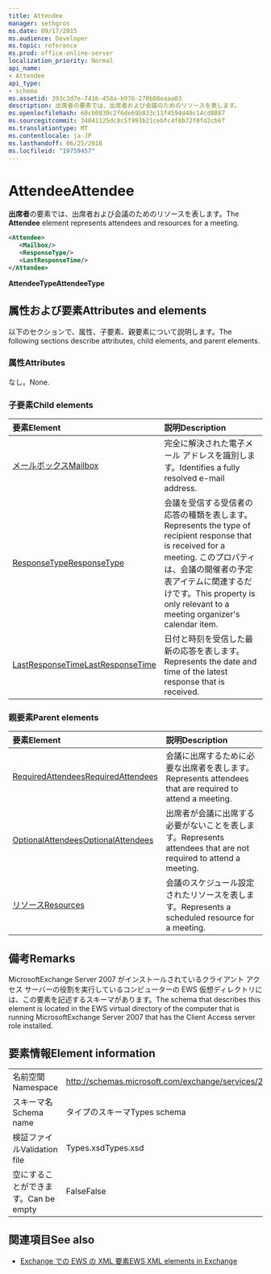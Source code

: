 ```yaml
---
title: Attendee
manager: sethgros
ms.date: 09/17/2015
ms.audience: Developer
ms.topic: reference
ms.prod: office-online-server
localization_priority: Normal
api_name:
- Attendee
api_type:
- schema
ms.assetid: 393c3d7e-7416-458a-b976-270b88eaaa03
description: 出席者の要素では、出席者および会議のためのリソースを表します。
ms.openlocfilehash: 60cb0839c2f6de69b833c11f4594d40c14cd8887
ms.sourcegitcommit: 34041125dc8c5f993b21cebfc4f8b72f0fd2cb6f
ms.translationtype: MT
ms.contentlocale: ja-JP
ms.lasthandoff: 06/25/2018
ms.locfileid: "19759457"
---
```

# <a name="attendee"></a><span data-ttu-id="9027e-103">Attendee</span><span class="sxs-lookup"><span data-stu-id="9027e-103">Attendee</span></span>

<span data-ttu-id="9027e-104">**出席者**の要素では、出席者および会議のためのリソースを表します。</span><span class="sxs-lookup"><span data-stu-id="9027e-104">The **Attendee** element represents attendees and resources for a meeting.</span></span> 
  
```xml
<Attendee>
   <Mailbox/>
   <ResponseType/>
   <LastResponseTime/>
</Attendee>
```

 <span data-ttu-id="9027e-105">**AttendeeType**</span><span class="sxs-lookup"><span data-stu-id="9027e-105">**AttendeeType**</span></span>
## <a name="attributes-and-elements"></a><span data-ttu-id="9027e-106">属性および要素</span><span class="sxs-lookup"><span data-stu-id="9027e-106">Attributes and elements</span></span>

<span data-ttu-id="9027e-107">以下のセクションで、属性、子要素、親要素について説明します。</span><span class="sxs-lookup"><span data-stu-id="9027e-107">The following sections describe attributes, child elements, and parent elements.</span></span>
  
### <a name="attributes"></a><span data-ttu-id="9027e-108">属性</span><span class="sxs-lookup"><span data-stu-id="9027e-108">Attributes</span></span>

<span data-ttu-id="9027e-109">なし。</span><span class="sxs-lookup"><span data-stu-id="9027e-109">None.</span></span>
  
### <a name="child-elements"></a><span data-ttu-id="9027e-110">子要素</span><span class="sxs-lookup"><span data-stu-id="9027e-110">Child elements</span></span>

|<span data-ttu-id="9027e-111">**要素**</span><span class="sxs-lookup"><span data-stu-id="9027e-111">**Element**</span></span>|<span data-ttu-id="9027e-112">**説明**</span><span class="sxs-lookup"><span data-stu-id="9027e-112">**Description**</span></span>|
|:-----|:-----|
|[<span data-ttu-id="9027e-113">メールボックス</span><span class="sxs-lookup"><span data-stu-id="9027e-113">Mailbox</span></span>](mailbox.md) <br/> |<span data-ttu-id="9027e-114">完全に解決された電子メール アドレスを識別します。</span><span class="sxs-lookup"><span data-stu-id="9027e-114">Identifies a fully resolved e-mail address.</span></span>  <br/> |
|[<span data-ttu-id="9027e-115">ResponseType</span><span class="sxs-lookup"><span data-stu-id="9027e-115">ResponseType</span></span>](responsetype.md) <br/> |<span data-ttu-id="9027e-116">会議を受信する受信者の応答の種類を表します。</span><span class="sxs-lookup"><span data-stu-id="9027e-116">Represents the type of recipient response that is received for a meeting.</span></span> <span data-ttu-id="9027e-117">このプロパティは、会議の開催者の予定表アイテムに関連するだけです。</span><span class="sxs-lookup"><span data-stu-id="9027e-117">This property is only relevant to a meeting organizer's calendar item.</span></span>  <br/> |
|[<span data-ttu-id="9027e-118">LastResponseTime</span><span class="sxs-lookup"><span data-stu-id="9027e-118">LastResponseTime</span></span>](lastresponsetime.md) <br/> |<span data-ttu-id="9027e-119">日付と時刻を受信した最新の応答を表します。</span><span class="sxs-lookup"><span data-stu-id="9027e-119">Represents the date and time of the latest response that is received.</span></span>  <br/> |
   
### <a name="parent-elements"></a><span data-ttu-id="9027e-120">親要素</span><span class="sxs-lookup"><span data-stu-id="9027e-120">Parent elements</span></span>

|<span data-ttu-id="9027e-121">**要素**</span><span class="sxs-lookup"><span data-stu-id="9027e-121">**Element**</span></span>|<span data-ttu-id="9027e-122">**説明**</span><span class="sxs-lookup"><span data-stu-id="9027e-122">**Description**</span></span>|
|:-----|:-----|
|[<span data-ttu-id="9027e-123">RequiredAttendees</span><span class="sxs-lookup"><span data-stu-id="9027e-123">RequiredAttendees</span></span>](requiredattendees.md) <br/> |<span data-ttu-id="9027e-124">会議に出席するために必要な出席者を表します。</span><span class="sxs-lookup"><span data-stu-id="9027e-124">Represents attendees that are required to attend a meeting.</span></span>  <br/> |
|[<span data-ttu-id="9027e-125">OptionalAttendees</span><span class="sxs-lookup"><span data-stu-id="9027e-125">OptionalAttendees</span></span>](optionalattendees.md) <br/> |<span data-ttu-id="9027e-126">出席者が会議に出席する必要がないことを表します。</span><span class="sxs-lookup"><span data-stu-id="9027e-126">Represents attendees that are not required to attend a meeting.</span></span>  <br/> |
|[<span data-ttu-id="9027e-127">リソース</span><span class="sxs-lookup"><span data-stu-id="9027e-127">Resources</span></span>](resources.md) <br/> |<span data-ttu-id="9027e-128">会議のスケジュール設定されたリソースを表します。</span><span class="sxs-lookup"><span data-stu-id="9027e-128">Represents a scheduled resource for a meeting.</span></span>  <br/> |
   
## <a name="remarks"></a><span data-ttu-id="9027e-129">備考</span><span class="sxs-lookup"><span data-stu-id="9027e-129">Remarks</span></span>

<span data-ttu-id="9027e-130">MicrosoftExchange Server 2007 がインストールされているクライアント アクセス サーバーの役割を実行しているコンピューターの EWS 仮想ディレクトリには、この要素を記述するスキーマがあります。</span><span class="sxs-lookup"><span data-stu-id="9027e-130">The schema that describes this element is located in the EWS virtual directory of the computer that is running MicrosoftExchange Server 2007 that has the Client Access server role installed.</span></span>
  
## <a name="element-information"></a><span data-ttu-id="9027e-131">要素情報</span><span class="sxs-lookup"><span data-stu-id="9027e-131">Element information</span></span>

|||
|:-----|:-----|
|<span data-ttu-id="9027e-132">名前空間</span><span class="sxs-lookup"><span data-stu-id="9027e-132">Namespace</span></span>  <br/> |http://schemas.microsoft.com/exchange/services/2006/types  <br/> |
|<span data-ttu-id="9027e-133">スキーマ名</span><span class="sxs-lookup"><span data-stu-id="9027e-133">Schema name</span></span>  <br/> |<span data-ttu-id="9027e-134">タイプのスキーマ</span><span class="sxs-lookup"><span data-stu-id="9027e-134">Types schema</span></span>  <br/> |
|<span data-ttu-id="9027e-135">検証ファイル</span><span class="sxs-lookup"><span data-stu-id="9027e-135">Validation file</span></span>  <br/> |<span data-ttu-id="9027e-136">Types.xsd</span><span class="sxs-lookup"><span data-stu-id="9027e-136">Types.xsd</span></span>  <br/> |
|<span data-ttu-id="9027e-137">空にすることができます。</span><span class="sxs-lookup"><span data-stu-id="9027e-137">Can be empty</span></span>  <br/> |<span data-ttu-id="9027e-138">False</span><span class="sxs-lookup"><span data-stu-id="9027e-138">False</span></span>  <br/> |
   
## <a name="see-also"></a><span data-ttu-id="9027e-139">関連項目</span><span class="sxs-lookup"><span data-stu-id="9027e-139">See also</span></span>

- [<span data-ttu-id="9027e-140">Exchange での EWS の XML 要素</span><span class="sxs-lookup"><span data-stu-id="9027e-140">EWS XML elements in Exchange</span></span>](ews-xml-elements-in-exchange.md)

